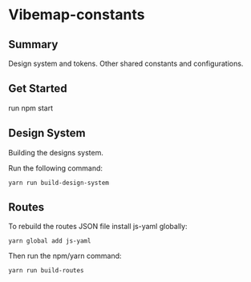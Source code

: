 # Vibemap-constants

## Summary
Design system and tokens. Other shared constants and configurations. 

## Get Started

run npm start

## Design System

Building the designs system. 

Run the following command:

```
yarn run build-design-system
```

## Routes

To rebuild the routes JSON file install js-yaml globally: 

```
yarn global add js-yaml
```

Then run the npm/yarn command: 

```
yarn run build-routes
```